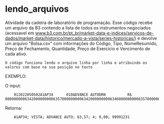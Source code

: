 # lendo_arquivos
Atividade da cadeira de laboratório de programação.
Esse código recebe um arquivo da B3 contendo a lista de todos os instrumentos negociados 
(acessavel em   www.b3.com.br/pt_br/market-data-e-indices/servicos-de-dados/market-data/historico/mercado-a-vista/series-historicas/) 
e devolve um arquivo "Bolsa.csv" com informações do Código, Tipo, NomeResumido, Preço de Fechamento, Quantidade, Preço de Exercicio e Vencimento de cada ativo.
    
    O código funciona lendo o arquivo linha por linha e atribuindo os valores com base na sua posição no texto
    
EXEMPLO:
    
O input:
    
        012022050502A1AP34      010ADVANCE AUTODRN          R$  000000000634200000000063570000000006342000000000634600000000063570000000000000000000000000000003000000000000000004000000000000025385000000000000009999123100000010000000000000BRA1APBDR001110
        
Retorna:   
    
        A1AP34; VISTA; ADVANCE AUTO; 63,57; 4; 0,00; 99991231
